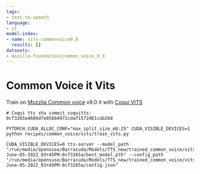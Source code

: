 ```yaml
---
tags:
- text-to-speech
language:
- it
model-index:
- name: vits-commonvoice9.0
  results: []
datasets:
- mozilla-foundation/common_voice_9_0
---
```


# Common Voice it Vits

Train on [Mozzila Common voice](https://commonvoice.mozilla.org/) v9.0 it with [Coqui VITS](https://github.com/coqui-ai/TTS)
```
# Coqui tts sha commit coquitts: 0cf3265a4686d7e856bd472cdaf1572d61cab2b8

PYTORCH_CUDA_ALLOC_CONF="max_split_size_mb:25" CUDA_VISIBLE_DEVICES=1 python recipes/common_voice/vits/train_vits.py

CUDA_VISIBLE_DEVICES=0 tts-server --model_path "/run/media/opensuse/Barracuda/Models/TTS_new/trained_common_voice/vits_vctk-June-05-2022_03+45PM-0cf3265a/best_model.pth" --config_path "/run/media/opensuse/Barracuda/Models/TTS_new/trained_common_voice/vits_vctk-June-05-2022_03+45PM-0cf3265a/config.json"
```